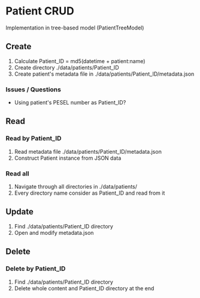 # Patient CRUD

Implementation in tree-based model (PatientTreeModel)

## Create

1. Calculate Patient_ID = md5(datetime + patient:name)
2. Create directory ./data/patients/Patient_ID
3. Create patient's metadata file in ./data/patients/Patient_ID/metadata.json

### Issues / Questions

* Using patient's PESEL number as Patient_ID?


## Read

### Read by Patient_ID

1. Read metadata file ./data/patients/Patient_ID/metadata.json
2. Construct Patient instance from JSON data

### Read all

1. Navigate through all directories in ./data/patients/
2. Every directory name consider as Patient_ID and read from it

## Update

1. Find ./data/patients/Patient_ID directory
2. Open and modify metadata.json

## Delete

### Delete by Patient_ID

1. Find ./data/patients/Patient_ID directory
2. Delete whole content and Patient_ID directory at the end